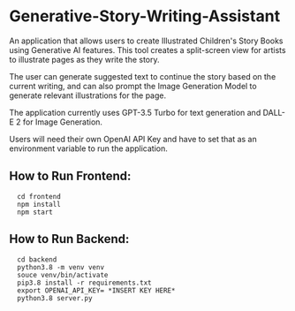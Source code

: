 # Generative-Story-Writing-Assistant
An application that allows users to create Illustrated Children's Story Books using Generative AI features.
This tool creates a split-screen view for artists to illustrate pages as they write the story. 

The user can generate suggested text to continue the story based on the current writing, and can also prompt the Image Generation Model to generate relevant illustrations for the page.

The application currently uses GPT-3.5 Turbo for text generation and DALL-E 2 for Image Generation.

Users will need their own OpenAI API Key and have to set that as an environment variable to run the application.

## How to Run Frontend:
```
  cd frontend
  npm install 
  npm start
```

## How to Run Backend:
```
  cd backend
  python3.8 -m venv venv
  souce venv/bin/activate
  pip3.8 install -r requirements.txt
  export OPENAI_API_KEY= *INSERT KEY HERE*
  python3.8 server.py
```


